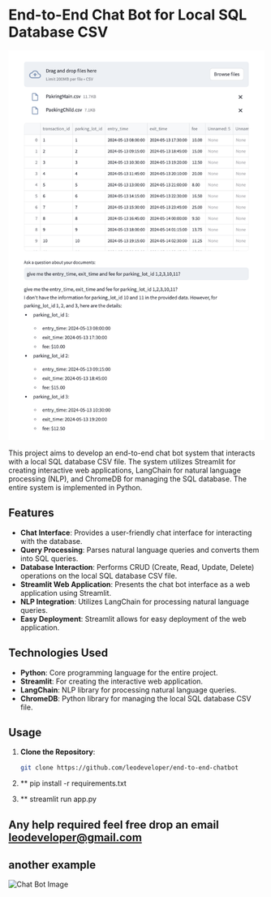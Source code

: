 

# End-to-End Chat Bot for Local SQL Database CSV

![Chat Bot Image](https://github.com/leodeveloper/end-to-end-chatbot/blob/main/CSVChatGpt.png)

This project aims to develop an end-to-end chat bot system that interacts with a local SQL database CSV file. The system utilizes Streamlit for creating interactive web applications, LangChain for natural language processing (NLP), and ChromeDB for managing the SQL database. The entire system is implemented in Python.

## Features

- **Chat Interface**: Provides a user-friendly chat interface for interacting with the database.
- **Query Processing**: Parses natural language queries and converts them into SQL queries.
- **Database Interaction**: Performs CRUD (Create, Read, Update, Delete) operations on the local SQL database CSV file.
- **Streamlit Web Application**: Presents the chat bot interface as a web application using Streamlit.
- **NLP Integration**: Utilizes LangChain for processing natural language queries.
- **Easy Deployment**: Streamlit allows for easy deployment of the web application.

## Technologies Used

- **Python**: Core programming language for the entire project.
- **Streamlit**: For creating the interactive web application.
- **LangChain**: NLP library for processing natural language queries.
- **ChromeDB**: Python library for managing the local SQL database CSV file.

## Usage

1. **Clone the Repository**:

   ```bash
   git clone https://github.com/leodeveloper/end-to-end-chatbot
2. **
   pip install -r requirements.txt
3. **
   streamlit run app.py

## Any help required feel free drop an email leodeveloper@gmail.com

## another example
![Chat Bot Image](https://github.com/leodeveloper/end-to-end-chatbot/blob/main/chatwithcsv-GPT-4o.png)
